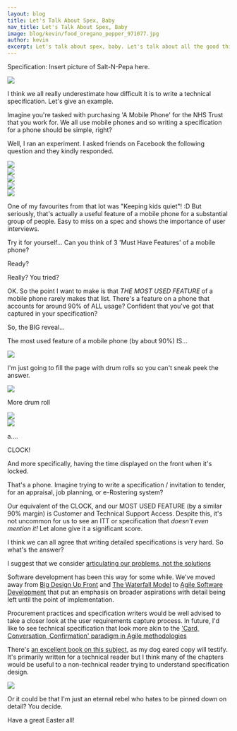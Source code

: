 ```yaml
---
layout: blog
title: Let's Talk About Spex, Baby
nav_title: Let's Talk About Spex, Baby
image: blog/kevin/food_oregano_pepper_971077.jpg
author: kevin
excerpt: Let's talk about spex, baby. Let's talk about all the good things; and the bad things, that may be. 
---
```


Specification: Insert picture of Salt-N-Pepa here.

<div class='row'>
  <div class='col-xs-12 col-sm-3 thumbnail'>
    <img src='/images/blog/kevin/food_oregano_pepper_971077.jpg'/>
  </div>
</div>  

I think we all really underestimate how difficult it is to write a technical specification. Let's give an example.

Imagine you're tasked with purchasing 'A Mobile Phone' for the NHS Trust that you work for. We all use mobile phones and so writing a specification for a phone should be simple, right?

Well, I ran an experiment. I asked friends on Facebook the following question and they kindly responded.

<div class='row'>
  <div class='col-xs-12 col-sm-9 thumbnail col-md-6'>
    <img src='/images/blog/kevin/spex/spex1.png'/>
  </div>
  <div class='col-xs-12 col-sm-9 thumbnail col-md-6'>
    <img src='/images/blog/kevin/spex/spex2.png'/>
  </div>
  <div class='col-xs-12 col-sm-9 thumbnail col-md-6'>
    <img src='/images/blog/kevin/spex/spex3.png'/>
  </div> 
  <div class='col-xs-12 col-sm-9 thumbnail col-md-6'>
    <img src='/images/blog/kevin/spex/spex4.png'/>
  </div>
  <div class='col-xs-12 col-sm-9 thumbnail col-md-6'>
    <img src='/images/blog/kevin/spex/spex5.png'/>
  </div> 
</div>

One of my favourites from that lot was "Keeping kids quiet"! :D But seriously, that's actually a useful feature of a mobile phone for a substantial group of people. Easy to miss on a spec and shows the importance of user interviews.

Try it for yourself... Can you think of 3 'Must Have Features' of a mobile phone?

Ready?

Really? You tried?

OK. So the point I want to make is that *THE MOST USED FEATURE* of a mobile phone rarely makes that list. There's a feature on a phone that accounts for around 90% of ALL usage? Confident that you've got that captured in your specification?

So, the BIG reveal...

The most used feature of a mobile phone (by about 90%) IS... 

<div class='row'>
  <div class='col-xs-12 col-sm-3 thumbnail'>
    <img src="https://media.giphy.com/media/l2JeikcLCAHdLdUac/giphy.gif"/>
  </div>
</div>

I'm just going to fill the page with drum rolls so you can't sneak peek the answer.

<div class='row'>
  <div class='col-xs-12 col-sm-3 thumbnail'>
    <img src="https://media.giphy.com/media/3o6nVbcNiDDfwtFVm0/giphy.gif"/>
  </div>
</div>

More drum roll

<div class='row'>
  <div class='col-xs-12 col-sm-3 thumbnail'>
    <img src="https://media.giphy.com/media/GBvkxysAR8Svm/giphy.gif"/>
  </div>
</div>

<div class='row'>
  <div class='col-xs-12 col-sm-3 thumbnail'>
    <img src="https://media.giphy.com/media/XIN7Zm2TB6AE/giphy.gif"/>
  </div>
</div>

a....

CLOCK!

And more specifically, having the time displayed on the front when it's locked.

That's a phone. Imagine trying to write a specification / invitation to tender, for an appraisal, job planning, or e-Rostering system?

Our equivalent of the CLOCK, and our MOST USED FEATURE (by a similar 90% margin) is Customer and Technical Support Access. Despite this, it's not uncommon for us to see an ITT or specification that *doesn't even mention it!* Let alone give it a significant score. 

I think we can all agree that writing detailed specifications is very hard. So what's the answer?

I suggest that we consider [articulating our problems, not the solutions](/blog/kevin/2016/09/12/dont-bring-me-solutions.html)

Software development has been this way for some while. We've moved away from [Big Design Up Front](https://en.wikipedia.org/wiki/Big_Design_Up_Front) and [The Waterfall Model](https://en.wikipedia.org/wiki/Waterfall_model) to [Agile Software Development](https://en.wikipedia.org/wiki/Agile_software_development) that put an emphasis on broader aspirations with detail being left until the point of implementation.

Procurement practices and specification writers would be well advised to take a closer look at the user requirements capture process. In future, I'd like to see technical specification that look more akin to the ['Card, Conversation, Confirmation' paradigm in Agile methodologies](https://www.agilealliance.org/glossary/three-cs)

There's [an excellent book on this subject](https://www.amazon.co.uk/User-Stories-Applied-Development-Addison-Wesley/dp/0321205685), as my dog eared copy will testify. It's primarily written for a technical reader but I think many of the chapters would be useful to a non-technical reader trying to understand specification design.

<div class='row'>
  <div class='col-xs-12 col-sm-9 thumbnail col-md-6'>
    <img src='/images/blog/kevin/spex/user_stories_applied.jpg'/>
  </div>
</div>

Or it could be that I'm just an eternal rebel who hates to be pinned down on detail? You decide.

Have a great Easter all!


